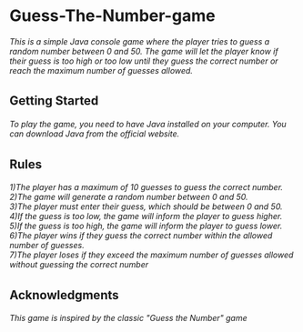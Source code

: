 <h1> Guess-The-Number-game
<h6>This is a simple Java console game where the player tries to guess a random number between 0 and 50. The game will let the player know if their guess is too high or too low until they guess the correct number or reach the maximum number of guesses allowed.
<h2>Getting Started
<h6>To play the game, you need to have Java installed on your computer. You can download Java from the official website.
<h2>Rules
<h6>1)The player has a maximum of 10 guesses to guess the correct number.
<br>2)The game will generate a random number between 0 and 50.
<br>3)The player must enter their guess, which should be between 0 and 50.
<br>4)If the guess is too low, the game will inform the player to guess higher.
<br>5)If the guess is too high, the game will inform the player to guess lower.
<br>6)The player wins if they guess the correct number within the allowed number of guesses.
<br>7)The player loses if they exceed the maximum number of guesses allowed without guessing the correct number
<h2>Acknowledgments
<h6>This game is inspired by the classic "Guess the Number" game
